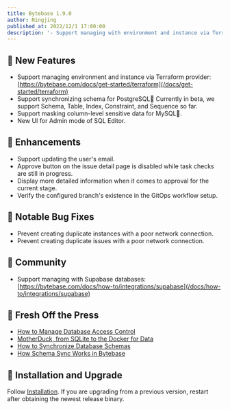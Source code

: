```yaml
---
title: Bytebase 1.9.0
author: Ningjing
published_at: 2022/12/1 17:00:00
description: '- Support managing with environment and instance via Terraform provider. - Support synchronizing schema for PostgreSQL. - Support masking column-level sensitive data. - New UI for Admin mode of SQL Editor.'
---
```


## 🚀 New Features

- Support managing environment and instance via Terraform provider: [https://bytebase.com/docs/get-started/terraform](/docs/get-started/terraform)
- Support synchronizing schema for PostgreSQL🐘 Currently in beta, we support Schema, Table, Index, Constraint, and Sequence so far.
- Support masking column-level sensitive data for MySQL🐬.
- New UI for Admin mode of SQL Editor.

## 🎄 Enhancements

- Support updating the user's email.
- Approve button on the issue detail page is disabled while task checks are still in progress.
- Display more detailed information when it comes to approval for the current stage.
- Verify the configured branch's existence in the GitOps workflow setup.

## 🐞 Notable Bug Fixes

- Prevent creating duplicate instances with a poor network connection.
- Prevent creating duplicate issues with a poor network connection.

## 🎠 Community

- Support managing with Supabase databases: [https://bytebase.com/docs/how-to/integrations/supabase](/docs/how-to/integrations/supabase)

## 📰 Fresh Off the Press

- [How to Manage Database Access Control](/blog/how-to-manage-database-access-control)
- [MotherDuck, from SQLite to the Docker for Data](/blog/motherduck-from-sqlite-to-the-docker-for-data)
- [How to Synchronize Database Schemas](/docs/tutorials/how-to-synchronize-database-schemas)
- [How Schema Sync Works in Bytebase](/blog/how-schema-sync-work)

## 📕 Installation and Upgrade

Follow [Installation](/docs/get-started/self-host). If you are upgrading from a previous version, restart after obtaining the newest release binary.
